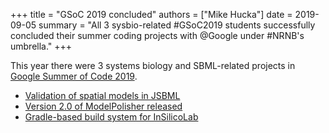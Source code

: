 +++
title   = "GSoC 2019 concluded"
authors = ["Mike Hucka"]
date    = 2019-09-05
summary = "All 3 sysbio-related #GSoC2019 students successfully concluded their summer coding projects with @Google under #NRNB's umbrella."
+++

This year there were 3 systems biology and SBML-related projects in [Google Summer of Code 2019](assets/gsoc-2019-timeline.pdf).

* [Validation of spatial models in JSBML](/news/assets/gsoc2019-spatial-validation.pdf)
* [Version 2.0 of ModelPolisher released](/news/assets/gsoc2019-modelpolisher.pdf)
* [Gradle-based build system for InSilicoLab](/news/assets/gsoc2019-insilicolab.pdf)
